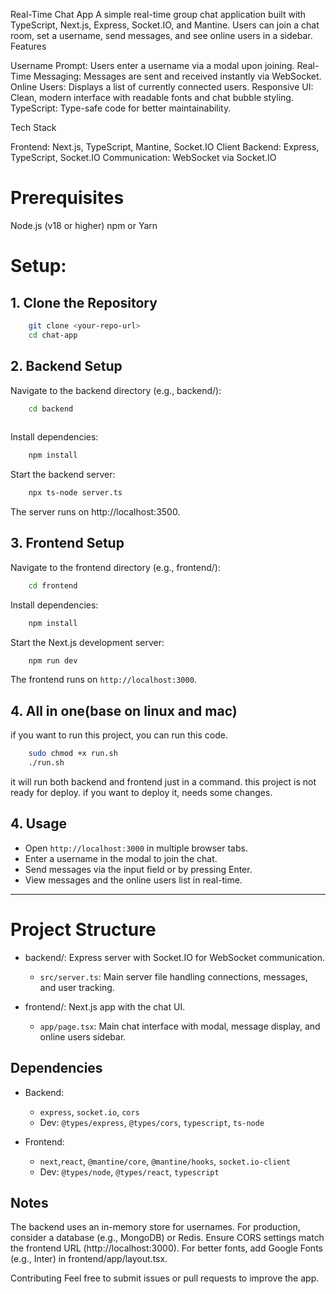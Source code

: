 Real-Time Chat App
A simple real-time group chat application built with TypeScript, Next.js, Express, Socket.IO, and Mantine. Users can join a chat room, set a username, send messages, and see online users in a sidebar.
Features

Username Prompt: Users enter a username via a modal upon joining.
Real-Time Messaging: Messages are sent and received instantly via WebSocket.
Online Users: Displays a list of currently connected users.
Responsive UI: Clean, modern interface with readable fonts and chat bubble styling.
TypeScript: Type-safe code for better maintainability.

Tech Stack

Frontend: Next.js, TypeScript, Mantine, Socket.IO Client
Backend: Express, TypeScript, Socket.IO
Communication: WebSocket via Socket.IO

# Prerequisites

Node.js (v18 or higher)
npm or Yarn

# Setup:

## 1. Clone the Repository
```bash
    git clone <your-repo-url>
    cd chat-app
```
## 2. Backend Setup

Navigate to the backend directory (e.g., backend/):
```bash
    cd backend
    
```
Install dependencies:
```bash
    npm install
```


Start the backend server:
```bash
    npx ts-node server.ts
```

The server runs on http://localhost:3500.

## 3. Frontend Setup

Navigate to the frontend directory (e.g., frontend/):
```bash
    cd frontend
```
Install dependencies:
```bash
    npm install
```

Start the Next.js development server:
```bash
    npm run dev
```

The frontend runs on `http://localhost:3000`.
## 4. All in one(base on linux and mac)
if you want to run this project, you can run this code.

```bash
    sudo chmod +x run.sh
    ./run.sh
```
it will run both backend and frontend just in a command.
this project is not ready for deploy. if you want to deploy it, needs some changes.
## 4. Usage

- Open `http://localhost:3000` in multiple browser tabs.
- Enter a username in the modal to join the chat.
- Send messages via the input field or by pressing Enter.
- View messages and the online users list in real-time.

---

# Project Structure

- backend/: Express server with Socket.IO for WebSocket communication.
    - `src/server.ts`: Main server file handling connections, messages, and user tracking.


- frontend/: Next.js app with the chat UI.
    - `app/page.tsx`: Main chat interface with modal, message display, and online users sidebar.



## Dependencies

- Backend:
    - `express`, `socket.io`, `cors`
    - Dev: `@types/express`, `@types/cors`, `typescript`, `ts-node`


- Frontend:
    - `next`,`react`, `@mantine/core`, `@mantine/hooks`, `socket.io-client`
    - Dev: `@types/node`, `@types/react`, `typescript`



## Notes

The backend uses an in-memory store for usernames. For production, consider a database (e.g., MongoDB) or Redis.
Ensure CORS settings match the frontend URL (http://localhost:3000).
For better fonts, add Google Fonts (e.g., Inter) in frontend/app/layout.tsx.

Contributing
Feel free to submit issues or pull requests to improve the app.

